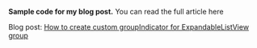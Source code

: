 **Sample code for my blog post.**
You can read the full article here

Blog post: [How to create custom groupIndicator for ExpandableListView group](http://www.hrupin.com/2012/08/how-to-create-custom-groupindicator-for-expandablelistview-group)
